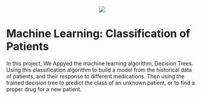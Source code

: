 <center>
    <img src="https://fael.edu.br/upload/cursos/interna/data-science-02-12-06-20-031446.png"  />
</center>

# Machine Learning: Classification of Patients

In this project, We Appyed the machine learning algorithm, Decision Trees. Using this classification algorithm to build a model from the historical data of patients, and their response to different medications. Then using the trained decision tree to predict the class of an unknown patient, or to find a proper drug for a new patient.
